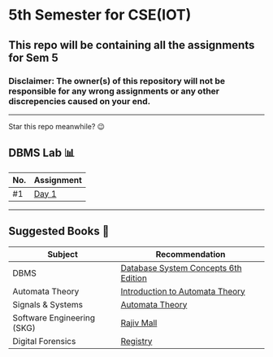 # 5th Semester for CSE(IOT)
## This repo will be containing all the assignments for Sem 5
### Disclaimer: The owner(s) of this repository will not be responsible for any wrong assignments or any other discrepencies caused on your end.
---
Star this repo meanwhile? 😉

## DBMS Lab 📊

| No. | Assignment |
| --- | --- |
| #1 | [Day 1](/DBMS/Day1)

---

## Suggested Books 📖

| Subject | Recommendation |
| --- | --- |
| DBMS | [Database System Concepts 6th Edition](https://drive.google.com/file/d/13q8K7vhvQaavlgoO1eJpKQHKjaTBh8dP/view?pli=1) |
| Automata Theory | [Introduction to Automata Theory](https://idoc.pub/queue/introduction-to-automata-theory-languages-by-john-e-hopcroft-rajeev-motwani-jeffrey-d-ullman-546gd9dyrqn8) |
| Signals & Systems | [Automata Theory](https://vdocument.in/oppenheim-signals-and-systems-complete.html?page=1) |
| Software Engineering (SKG) | [Rajiv Mall](https://davcollegetitilagarh.org/wp-content/uploads/2020/09/fundamentals-of-software-engineering-fourth-edition-rajib-mall.pdf) |
| Digital Forensics | [Registry](https://davcollegetitilagarh.org/wp-content/uploads/2020/09/fundamentals-of-software-engineering-fourth-edition-rajib-mall.pdf) |
